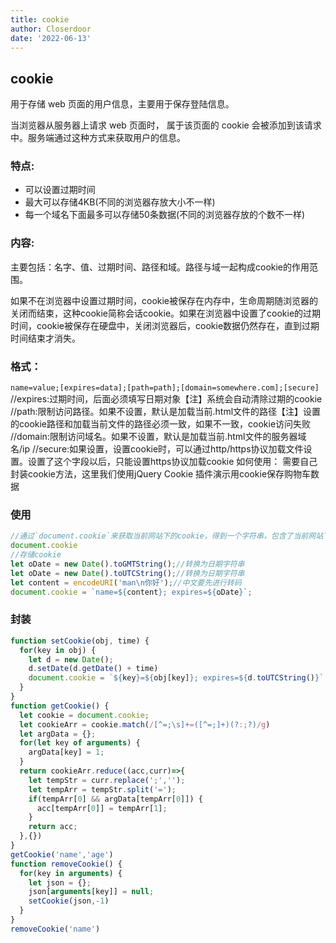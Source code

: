 ```yaml
---
title: cookie
author: Closerdoor
date: '2022-06-13'
---
```


## cookie
用于存储 web 页面的用户信息，主要用于保存登陆信息。

当浏览器从服务器上请求 web 页面时， 属于该页面的 cookie 会被添加到该请求中。服务端通过这种方式来获取用户的信息。
### **特点:**

* 可以设置过期时间
* 最大可以存储4KB(不同的浏览器存放大小不一样)
* 每一个域名下面最多可以存储50条数据(不同的浏览器存放的个数不一样)
### **内容:**

主要包括：名字、值、过期时间、路径和域。路径与域一起构成cookie的作用范围。

如果不在浏览器中设置过期时间，cookie被保存在内存中，生命周期随浏览器的关闭而结束，这种cookie简称会话cookie。如果在浏览器中设置了cookie的过期时间，cookie被保存在硬盘中，关闭浏览器后，cookie数据仍然存在，直到过期时间结束才消失。
### **格式：**
`name=value;[expires=data];[path=path];[domain=somewhere.com];[secure]`
//expires:过期时间，后面必须填写日期对象【注】系统会自动清除过期的cookie
//path:限制访问路径。如果不设置，默认是加载当前.html文件的路径【注】设置的cookie路径和加载当前文件的路径必须一致，如果不一致，cookie访问失败
//domain:限制访问域名。如果不设置，默认是加载当前.html文件的服务器域名/ip
//secure:如果设置，设置cookie时，可以通过http/https协议加载文件设置。设置了这个字段以后，只能设置https协议加载cookie
如何使用：
需要自己封装cookie方法，这里我们使用jQuery Cookie 插件演示用cookie保存购物车数据
### 使用
```js
//通过`document.cookie`来获取当前网站下的cookie，得到一个字符串，包含了当前网站下所有的cookie。把所有的cookie通过一个`分号`+`空格`的形式串联起来
document.cookie
//存储cookie
let oDate = new Date().toGMTString();//转换为日期字符串
let oDate = new Date().toUTCString();//转换为日期字符串
let content = encodeURI('man\n你好');//中文要先进行转码
document.cookie = `name=${content}; expires=${oDate}`;
```
### 封装
```js
function setCookie(obj, time) {
  for(key in obj) {
    let d = new Date();
    d.setDate(d.getDate() + time)
    document.cookie = `${key}=${obj[key]}; expires=${d.toUTCString()}`
  }
}
function getCookie() {
  let cookie = document.cookie;
  let cookieArr = cookie.match(/[^=;\s]+=([^=;]+)(?:;?)/g)
  let argData = {};
  for(let key of arguments) {
    argData[key] = 1;
  }
  return cookieArr.reduce((acc,curr)=>{
    let tempStr = curr.replace(';','');
    let tempArr = tempStr.split('=');
    if(tempArr[0] && argData[tempArr[0]]) {
      acc[tempArr[0]] = tempArr[1];
    }
    return acc;
  },{})
}
getCookie('name','age')
function removeCookie() {
  for(key in arguments) {
    let json = {};
    json[arguments[key]] = null;
    setCookie(json,-1)
  }
}
removeCookie('name')
```